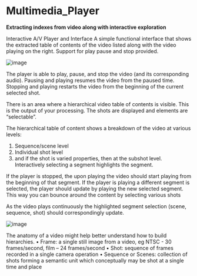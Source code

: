 # Multimedia_Player
**Extracting indexes from video along with interactive exploration**

Interactive A/V Player and Interface
A simple functional interface that shows the extracted table of contents of the video listed along with the video playing on the right. Support for play pause and
stop provided.

![image](https://github.com/sanmitsahu/Multimedia_Player/assets/58842794/1fe79c5a-d627-4171-9041-605ded44c846)


The player is able to play, pause, and stop the video (and its corresponding audio). Pausing and playing resumes the video from the paused time. Stopping and
playing restarts the video from the beginning of the current selected shot.

There is an area where a hierarchical video table of contents is visible. This is the output of your processing. The shots are displayed and elements are “selectable”. 

The hierarchical table of content shows a breakdown of the video at various
levels:
1. Sequence/scene level
2. Individual shot level
3. and if the shot is varied properties, then at the subshot level.
Interactively selecting a segment highlights the segment. 

If the player is stopped, the upon playing the video should start playing from the beginning of that segment. If the player is playing a different segment is selected, the player should update by playing the new selected segment. 
This way you can bounce around the content by selecting various shots

As the video plays continuously the highlighted segment selection (scene, sequence, shot) should correspondingly update.

![image](https://github.com/sanmitsahu/Multimedia_Player/assets/58842794/c658f3e4-4245-47bc-9edb-943dae39fae7)

The anatomy of a video might help better understand how to build hierarchies.
• Frame: a single still image from a video, eg NTSC - 30 frames/second, film – 24
frames/second
• Shot: sequence of frames recorded in a single camera operation
• Sequence or Scenes: collection of shots forming a semantic unit which
conceptually may be shot at a single time and place
